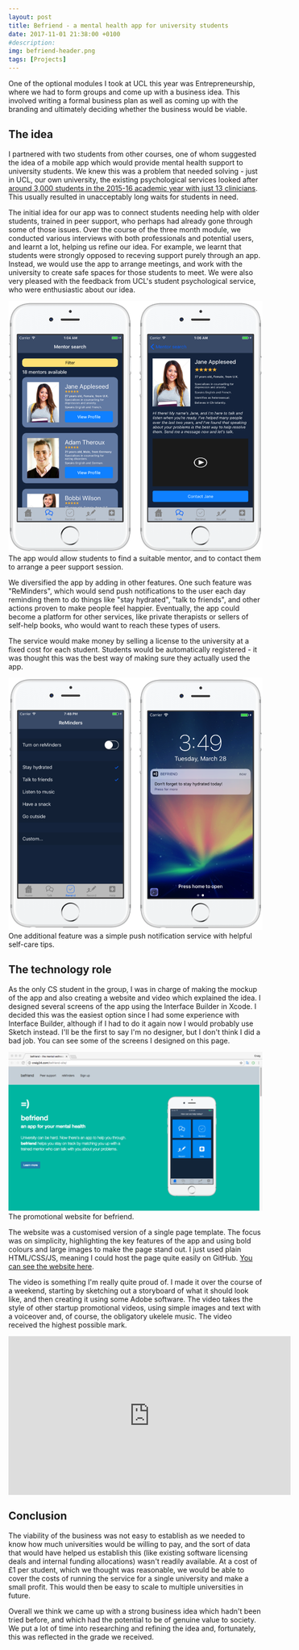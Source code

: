 ```yaml
---
layout: post
title: Befriend - a mental health app for university students
date: 2017-11-01 21:38:00 +0100
#description:
img: befriend-header.png
tags: [Projects]
---
```

One of the optional modules I took at UCL this year was Entrepreneurship, where we had to form groups and come up with a business idea. This involved writing a formal business plan as well as coming up with the branding and ultimately deciding whether the business would be viable.

## The idea

I partnered with two students from other courses, one of whom suggested the idea of a mobile app which would provide mental health support to university students. We knew this was a problem that needed solving - just in UCL, our own university, the existing psychological services looked after [around 3,000 students in the 2015-16 academic year with just 13 clinicians](https://www.theguardian.com/education/2016/sep/23/university-mental-health-services-face-strain-as-demand-rises-50). This usually resulted in unacceptably long waits for students in need.

The initial idea for our app was to connect students needing help with older students, trained in peer support, who perhaps had already gone through some of those issues. Over the course of the three month module, we conducted various interviews with both professionals and potential users, and learnt a lot, helping us refine our idea. For example, we learnt that students were strongly opposed to receving support purely through an app. Instead, we would use the app to arrange meetings, and work with the university to create safe spaces for those students to meet. We were also very pleased with the feedback from UCL's student psychological service, who were enthusiastic about our idea.

<div class="img-container">
<img src="/assets/img/befriend-mentors.png">
<span class="caption">The app would allow students to find a suitable mentor, and to contact them to arrange a peer support session.</span>
</div>

We diversified the app by adding in other features. One such feature was "ReMinders", which would send push notifications to the user each day reminding them to do things like "stay hydrated", "talk to friends", and other actions proven to make people feel happier. Eventually, the app could become a platform for other services, like private therapists or sellers of self-help books, who would want to reach these types of users.

The service would make money by selling a license to the university at a fixed cost for each student. Students would be automatically registered - it was thought this was the best way of making sure they actually used the app.

<div class="img-container">
<img src="/assets/img/befriend-reminder.png">
<span class="caption">One additional feature was a simple push notification service with helpful self-care tips.</span>
</div>

## The technology role

As the only CS student in the group, I was in charge of making the mockup of the app and also creating a website and video which explained the idea. I designed several screens of the app using the Interface Builder in Xcode. I decided this was the easiest option since I had some experience with Interface Builder, although if I had to do it again now I would probably use Sketch instead. I'll be the first to say I'm no designer, but I don't think I did a bad job. You can see some of the screens I designed on this page.

<div class="img-container">
<img src="/assets/img/befriend-website.png">
<span class="caption">The promotional website for befriend.</span>
</div>

The website was a customised version of a single page template. The focus was on simplicity, highlighting the key features of the app and using bold colours and large images to make the page stand out. I just used plain HTML/CSS/JS, meaning I could host the page quite easily on GitHub. [You can see the website here](https://frakur.github.io/befriend-site/).

The video is something I'm really quite proud of. I made it over the course of a weekend, starting by sketching out a storyboard of what it should look like, and then creating it using some Adobe software. The video takes the style of other startup promotional videos, using simple images and text with a voiceover and, of course, the obligatory ukelele music. The video received the highest possible mark.

<div class="iframe-container">
<iframe width="560" height="315" style="margin-left:auto;margin-right:auto;display:block;" src="https://www.youtube-nocookie.com/embed/GAi5nuB35f0?rel=0" frameborder="0" allowfullscreen></iframe>
</div>

## Conclusion

The viability of the business was not easy to establish as we needed to know how much universities would be willing to pay, and the sort of data that would have helped us establish this (like existing software licensing deals and internal funding allocations) wasn't readily available. At a cost of £1 per student, which we thought was reasonable, we would be able to cover the costs of running the service for a single university and make a small profit. This would then be easy to scale to multiple universities in future.

Overall we think we came up with a strong business idea which hadn't been tried before, and which had the potential to be of genuine value to society. We put a lot of time into researching and refining the idea and, fortunately, this was reflected in the grade we received.
